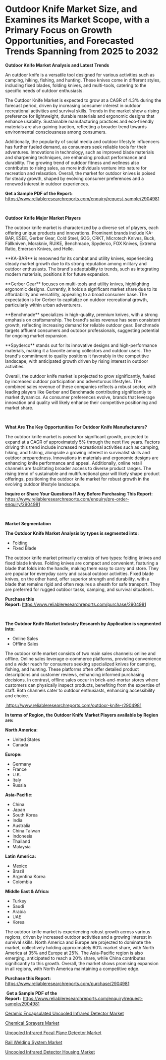 <p><h1>Outdoor Knife Market Size, and Examines its Market Scope, with a Primary Focus on Growth Opportunities, and Forecasted Trends Spanning from 2025 to 2032</h1></p><p><strong>Outdoor Knife Market Analysis and Latest Trends</strong></p>
<p><p>An outdoor knife is a versatile tool designed for various activities such as camping, hiking, fishing, and hunting. These knives come in different styles, including fixed blades, folding knives, and multi-tools, catering to the specific needs of outdoor enthusiasts. </p><p>The Outdoor Knife Market is expected to grow at a CAGR of 4.3% during the forecast period, driven by increasing consumer interest in outdoor recreational activities and survival skills. Trends in the market show a rising preference for lightweight, durable materials and ergonomic designs that enhance usability. Sustainable manufacturing practices and eco-friendly materials are also gaining traction, reflecting a broader trend towards environmental consciousness among consumers. </p><p>Additionally, the popularity of social media and outdoor lifestyle influencers has further fueled demand, as consumers seek reliable tools for their adventures. Innovations in technology, such as improved blade materials and sharpening techniques, are enhancing product performance and durability. The growing trend of outdoor fitness and wellness also contributes to rising sales, as more individuals venture into nature for recreation and relaxation. Overall, the market for outdoor knives is poised for steady growth, shaped by evolving consumer preferences and a renewed interest in outdoor experiences.</p></p>
<p><strong>Get a Sample PDF of the Report:&nbsp;</strong> <a href="https://www.reliableresearchreports.com/enquiry/request-sample/2904981?utm_campaign=2253&utm_medium=2&utm_source=Github&utm_content=ia&utm_term=12032025&utm_id=outdoor-knife">https://www.reliableresearchreports.com/enquiry/request-sample/2904981</a></p>
<p>&nbsp;</p>
<p><strong>Outdoor Knife Major Market Players</strong></p>
<p><p>The outdoor knife market is characterized by a diverse set of players, each offering unique products and innovations. Prominent brands include KA-BAR, ESEE, Gerber Gear, Cold Steel, SOG, CRKT, Microtech Knives, Buck, Fällkniven, Morakniv, RUIKE, Benchmade, Spyderco, FOX Knives, Extrema Ratio, Emerson Knives, and Helle.</p><p>**KA-BAR** is renowned for its combat and utility knives, experiencing steady market growth due to its strong reputation among military and outdoor enthusiasts. The brand's adaptability to trends, such as integrating modern materials, positions it for future expansion.</p><p>**Gerber Gear** focuses on multi-tools and utility knives, highlighting ergonomic designs. Currently, it holds a significant market share due to its affordability and versatility, appealing to a broad consumer base. The expectation is for Gerber to capitalize on outdoor recreational growth, particularly within urban adventurers.</p><p>**Benchmade** specializes in high-quality, premium knives, with a strong emphasis on craftsmanship. The brand's sales revenue has seen consistent growth, reflecting increasing demand for reliable outdoor gear. Benchmade targets affluent consumers and outdoor professionals, suggesting potential for ongoing market expansion.</p><p>**Spyderco** stands out for its innovative designs and high-performance materials, making it a favorite among collectors and outdoor users. The brand's commitment to quality positions it favorably in the competitive landscape, with anticipated growth driven by rising interest in outdoor activities.</p><p>Overall, the outdoor knife market is projected to grow significantly, fueled by increased outdoor participation and adventurous lifestyles. The combined sales revenue of these companies reflects a robust sector, with leading players like Gerber and Benchmade contributing significantly to market dynamics. As consumer preferences evolve, brands that leverage innovation and quality will likely enhance their competitive positioning and market share.</p></p>
<p>&nbsp;</p>
<p><strong>What Are The Key Opportunities For Outdoor Knife Manufacturers?</strong></p>
<p><p>The outdoor knife market is poised for significant growth, projected to expand at a CAGR of approximately 5% through the next five years. Factors driving this trend include increased recreational activities such as camping, hiking, and fishing, alongside a growing interest in survivalist skills and outdoor preparedness. Innovations in materials and ergonomic designs are enhancing knife performance and appeal. Additionally, online retail channels are facilitating broader access to diverse product ranges. The rising trend of sustainable and multifunctional gear will likely shape product offerings, positioning the outdoor knife market for robust growth in the evolving outdoor lifestyle landscape.</p></p>
<p><strong>Inquire or Share Your Questions If Any Before Purchasing This Report:</strong> <a href="https://www.reliableresearchreports.com/enquiry/pre-order-enquiry/2904981?utm_campaign=2253&utm_medium=2&utm_source=Github&utm_content=ia&utm_term=12032025&utm_id=outdoor-knife">https://www.reliableresearchreports.com/enquiry/pre-order-enquiry/2904981</a></p>
<p>&nbsp;</p>
<p><strong>Market Segmentation</strong></p>
<p><strong>The Outdoor Knife Market Analysis by types is segmented into:</strong></p>
<p><ul><li>Folding</li><li>Fixed Blade</li></ul></p>
<p><p>The outdoor knife market primarily consists of two types: folding knives and fixed blade knives. Folding knives are compact and convenient, featuring a blade that folds into the handle, making them easy to carry and store. They are popular for everyday carry and casual outdoor activities. Fixed blade knives, on the other hand, offer superior strength and durability, with a blade that remains rigid and often requires a sheath for safe transport. They are preferred for rugged outdoor tasks, camping, and survival situations.</p></p>
<p><strong>Purchase this Report:&nbsp;</strong><a href="https://www.reliableresearchreports.com/purchase/2904981?utm_campaign=2253&utm_medium=2&utm_source=Github&utm_content=ia&utm_term=12032025&utm_id=outdoor-knife">https://www.reliableresearchreports.com/purchase/2904981</a></p>
<p>&nbsp;</p>
<p><strong>The Outdoor Knife Market Industry Research by Application is segmented into:</strong></p>
<p><ul><li>Online Sales</li><li>Offline Sales</li></ul></p>
<p><p>The outdoor knife market consists of two main sales channels: online and offline. Online sales leverage e-commerce platforms, providing convenience and a wider reach for consumers seeking specialized knives for camping, fishing, and hunting. These platforms often offer detailed product descriptions and customer reviews, enhancing informed purchasing decisions. In contrast, offline sales occur in brick-and-mortar stores where customers can physically inspect products, benefiting from the expertise of staff. Both channels cater to outdoor enthusiasts, enhancing accessibility and choice.</p></p>
<p><a href="https://www.reliableresearchreports.com/outdoor-knife-r2904981?utm_campaign=2253&utm_medium=2&utm_source=Github&utm_content=ia&utm_term=12032025&utm_id=outdoor-knife">&nbsp;https://www.reliableresearchreports.com/outdoor-knife-r2904981</a></p>
<p><strong>In terms of Region, the Outdoor Knife Market Players available by Region are:</strong></p>
<p>
    <p> <strong> North America: </strong>
        <ul>
            <li>United States</li>
            <li>Canada</li>
        </ul>
        </p> 
    <p> <strong> Europe: </strong>
        <ul>
            <li>Germany</li>
            <li>France</li>
            <li>U.K.</li>
            <li>Italy</li>
            <li>Russia</li>
        </ul>
        </p> 
    <p> <strong> Asia-Pacific: </strong>
        <ul>
            <li>China</li>
            <li>Japan</li>
            <li>South Korea</li>
            <li>India</li>
            <li>Australia</li>
            <li>China Taiwan</li>
            <li>Indonesia</li>
            <li>Thailand</li>
            <li>Malaysia</li>
        </ul>
        </p> 
    <p> <strong> Latin America: </strong>
        <ul>
            <li>Mexico</li>
            <li>Brazil</li>
            <li>Argentina Korea</li>
            <li>Colombia</li>
        </ul>
        </p> 
    <p> <strong> Middle East & Africa: </strong>
        <ul>
            <li>Turkey</li>
            <li>Saudi</li>
            <li>Arabia</li>
            <li>UAE</li>
            <li>Korea</li>
        </ul>
    </p>
    </p>
<p><p>The outdoor knife market is experiencing robust growth across various regions, driven by increased outdoor activities and a growing interest in survival skills. North America and Europe are projected to dominate the market, collectively holding approximately 60% market share, with North America at 35% and Europe at 25%. The Asia-Pacific region is also emerging, anticipated to reach a 20% share, while China contributes significantly to this growth. Overall, the market shows promising expansion in all regions, with North America maintaining a competitive edge.</p></p>
<p><strong>Purchase this Report: </strong><a href="https://www.reliableresearchreports.com/purchase/2904981?utm_campaign=2253&utm_medium=2&utm_source=Github&utm_content=ia&utm_term=12032025&utm_id=outdoor-knife">https://www.reliableresearchreports.com/purchase/2904981</a></p>
<p>&nbsp;<strong>Get a Sample PDF of the Report:&nbsp;&nbsp;</strong><a href="https://www.reliableresearchreports.com/enquiry/request-sample/2904981?utm_campaign=2253&utm_medium=2&utm_source=Github&utm_content=ia&utm_term=12032025&utm_id=outdoor-knife">https://www.reliableresearchreports.com/enquiry/request-sample/2904981</a></p>
<p><strong></strong></p>
<p><p><a href="https://github.com/kalsirollija/Market-Research-Report-List-1/blob/main/ceramic-encapsulated-uncooled-infrared-detector-market.md?utm_campaign=2253&utm_medium=2&utm_source=Github&utm_content=ia&utm_term=12032025&utm_id=outdoor-knife">Ceramic Encapsulated Uncooled Infrared Detector Market</a></p><p><a href="https://github.com/shamyzinniwl/Market-Research-Report-List-1/blob/main/chemical-sprayers-market.md?utm_campaign=2253&utm_medium=2&utm_source=Github&utm_content=ia&utm_term=12032025&utm_id=outdoor-knife">Chemical Sprayers Market</a></p><p><a href="https://github.com/bulkagumanvv/Market-Research-Report-List-1/blob/main/uncooled-infrared-focal-plane-detector-market.md?utm_campaign=2253&utm_medium=2&utm_source=Github&utm_content=ia&utm_term=12032025&utm_id=outdoor-knife">Uncooled Infrared Focal Plane Detector Market</a></p><p><a href="https://github.com/geyangvayora/Market-Research-Report-List-1/blob/main/rail-welding-system-market.md?utm_campaign=2253&utm_medium=2&utm_source=Github&utm_content=ia&utm_term=12032025&utm_id=outdoor-knife">Rail Welding System Market</a></p><p><a href="https://github.com/belhejmawoue/Market-Research-Report-List-1/blob/main/uncooled-infrared-detector-housing-market.md?utm_campaign=2253&utm_medium=2&utm_source=Github&utm_content=ia&utm_term=12032025&utm_id=outdoor-knife">Uncooled Infrared Detector Housing Market</a></p></p>